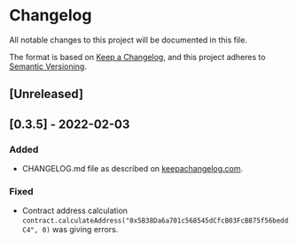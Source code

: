 # Changelog
All notable changes to this project will be documented in this file.

The format is based on [Keep a Changelog](https://keepachangelog.com/en/1.0.0/),
and this project adheres to [Semantic Versioning](https://semver.org/spec/v2.0.0.html).

## [Unreleased]

## [0.3.5] - 2022-02-03
### Added
- CHANGELOG.md file as described on [keepachangelog.com](https://keepachangelog.com/en/1.0.0/).

### Fixed
- Contract address calculation `contract.calculateAddress("0x5B38Da6a701c568545dCfcB03FcB875f56beddC4", 0)`
  was giving errors.
